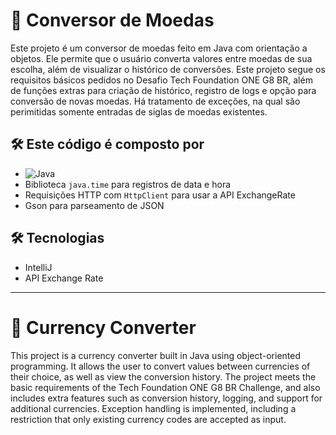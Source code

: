 # 💱 Conversor de Moedas

Este projeto é um conversor de moedas feito em Java com orientação a objetos. Ele permite que o usuário converta valores entre moedas de sua escolha, além de visualizar o histórico de conversões. Este projeto segue os requisitos básicos pedidos no Desafio Tech Foundation ONE G8 BR, além de funções extras para criação de histórico, registro de logs e opção para conversão de novas moedas. Há tratamento de exceções, na qual são perimitidas somente entradas de siglas de moedas existentes.  


## 🛠️ Este código é composto por

- ![Java](https://img.shields.io/badge/java-%23ED8B00.svg?style=for-the-badge&logo=openjdk&logoColor=white)
- Biblioteca `java.time` para registros de data e hora
- Requisições HTTP com `HttpClient` para usar a API ExchangeRate
- Gson para parseamento de JSON

## 🛠️ Tecnologias

- IntelliJ
- API Exchange Rate

*************** 

# 💱 Currency Converter 

This project is a currency converter built in Java using object-oriented programming. It allows the user to convert values between currencies of their choice, as well as view the conversion history. The project meets the basic requirements of the Tech Foundation ONE G8 BR Challenge, and also includes extra features such as conversion history, logging, and support for additional currencies. Exception handling is implemented, including a restriction that only existing currency codes are accepted as input.



  



